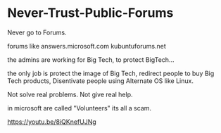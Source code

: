 # Never-Trust-Public-Forums
Never go to Forums.

forums like
answers.microsoft.com
kubuntuforums.net

the admins are working for Big Tech,
to protect BigTech...

the only job is protect the image of Big Tech,
redirect people to buy Big Tech products,
Disentivate people using Alternate OS like Linux.

Not solve real problems.
Not give real help.

in microsoft are called "Volunteers"
its all a scam.

https://youtu.be/8iQKnefUJNg
